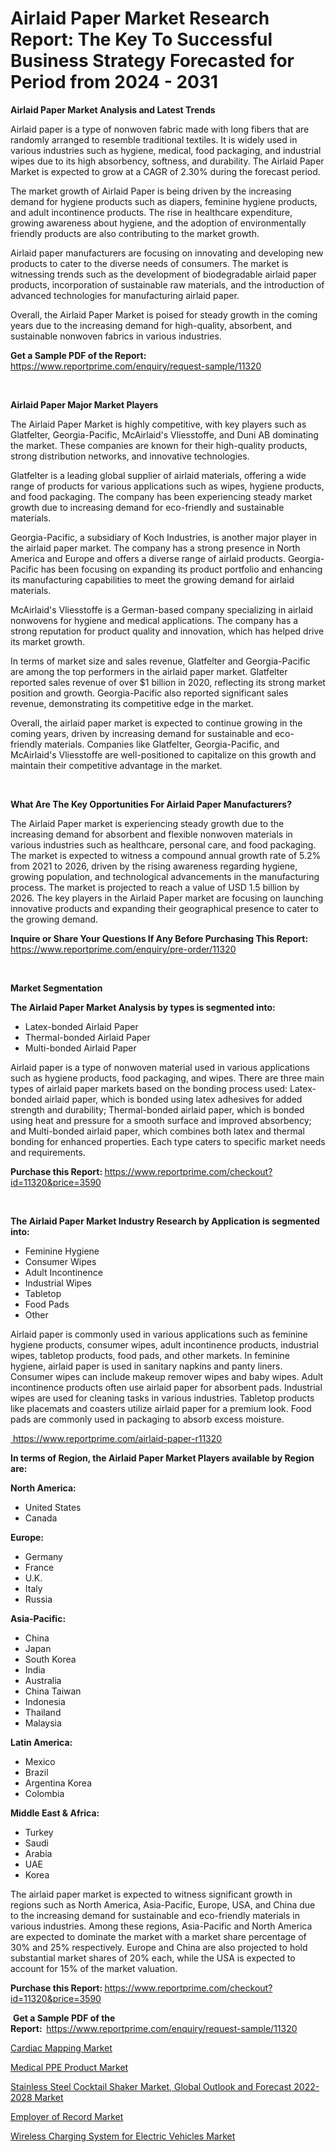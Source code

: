 <p><h1>Airlaid Paper Market Research Report: The Key To Successful Business Strategy Forecasted for Period from 2024 - 2031</h1></p><p><strong>Airlaid Paper Market Analysis and Latest Trends</strong></p>
<p><p>Airlaid paper is a type of nonwoven fabric made with long fibers that are randomly arranged to resemble traditional textiles. It is widely used in various industries such as hygiene, medical, food packaging, and industrial wipes due to its high absorbency, softness, and durability. The Airlaid Paper Market is expected to grow at a CAGR of 2.30% during the forecast period.</p><p>The market growth of Airlaid Paper is being driven by the increasing demand for hygiene products such as diapers, feminine hygiene products, and adult incontinence products. The rise in healthcare expenditure, growing awareness about hygiene, and the adoption of environmentally friendly products are also contributing to the market growth.</p><p>Airlaid paper manufacturers are focusing on innovating and developing new products to cater to the diverse needs of consumers. The market is witnessing trends such as the development of biodegradable airlaid paper products, incorporation of sustainable raw materials, and the introduction of advanced technologies for manufacturing airlaid paper.</p><p>Overall, the Airlaid Paper Market is poised for steady growth in the coming years due to the increasing demand for high-quality, absorbent, and sustainable nonwoven fabrics in various industries.</p></p>
<p><strong>Get a Sample PDF of the Report:&nbsp;</strong> <a href="https://www.reportprime.com/enquiry/request-sample/11320">https://www.reportprime.com/enquiry/request-sample/11320</a></p>
<p>&nbsp;</p>
<p><strong>Airlaid Paper Major Market Players</strong></p>
<p><p>The Airlaid Paper Market is highly competitive, with key players such as Glatfelter, Georgia-Pacific, McAirlaid's Vliesstoffe, and Duni AB dominating the market. These companies are known for their high-quality products, strong distribution networks, and innovative technologies. </p><p>Glatfelter is a leading global supplier of airlaid materials, offering a wide range of products for various applications such as wipes, hygiene products, and food packaging. The company has been experiencing steady market growth due to increasing demand for eco-friendly and sustainable materials.</p><p>Georgia-Pacific, a subsidiary of Koch Industries, is another major player in the airlaid paper market. The company has a strong presence in North America and Europe and offers a diverse range of airlaid products. Georgia-Pacific has been focusing on expanding its product portfolio and enhancing its manufacturing capabilities to meet the growing demand for airlaid materials.</p><p>McAirlaid's Vliesstoffe is a German-based company specializing in airlaid nonwovens for hygiene and medical applications. The company has a strong reputation for product quality and innovation, which has helped drive its market growth.</p><p>In terms of market size and sales revenue, Glatfelter and Georgia-Pacific are among the top performers in the airlaid paper market. Glatfelter reported sales revenue of over $1 billion in 2020, reflecting its strong market position and growth. Georgia-Pacific also reported significant sales revenue, demonstrating its competitive edge in the market.</p><p>Overall, the airlaid paper market is expected to continue growing in the coming years, driven by increasing demand for sustainable and eco-friendly materials. Companies like Glatfelter, Georgia-Pacific, and McAirlaid's Vliesstoffe are well-positioned to capitalize on this growth and maintain their competitive advantage in the market.</p></p>
<p>&nbsp;</p>
<p><strong>What Are The Key Opportunities For Airlaid Paper Manufacturers?</strong></p>
<p><p>The Airlaid Paper market is experiencing steady growth due to the increasing demand for absorbent and flexible nonwoven materials in various industries such as healthcare, personal care, and food packaging. The market is expected to witness a compound annual growth rate of 5.2% from 2021 to 2026, driven by the rising awareness regarding hygiene, growing population, and technological advancements in the manufacturing process. The market is projected to reach a value of USD 1.5 billion by 2026. The key players in the Airlaid Paper market are focusing on launching innovative products and expanding their geographical presence to cater to the growing demand.</p></p>
<p><strong>Inquire or Share Your Questions If Any Before Purchasing This Report:</strong> <a href="https://www.reportprime.com/enquiry/pre-order/11320">https://www.reportprime.com/enquiry/pre-order/11320</a></p>
<p>&nbsp;</p>
<p><strong>Market Segmentation</strong></p>
<p><strong>The Airlaid Paper Market Analysis by types is segmented into:</strong></p>
<p><ul><li>Latex-bonded Airlaid Paper</li><li>Thermal-bonded Airlaid Paper</li><li>Multi-bonded Airlaid Paper</li></ul></p>
<p><p>Airlaid paper is a type of nonwoven material used in various applications such as hygiene products, food packaging, and wipes. There are three main types of airlaid paper markets based on the bonding process used: Latex-bonded airlaid paper, which is bonded using latex adhesives for added strength and durability; Thermal-bonded airlaid paper, which is bonded using heat and pressure for a smooth surface and improved absorbency; and Multi-bonded airlaid paper, which combines both latex and thermal bonding for enhanced properties. Each type caters to specific market needs and requirements.</p></p>
<p><strong>Purchase this Report:&nbsp;</strong><a href="https://www.reportprime.com/checkout?id=11320&price=3590">https://www.reportprime.com/checkout?id=11320&price=3590</a></p>
<p>&nbsp;</p>
<p><strong>The Airlaid Paper Market Industry Research by Application is segmented into:</strong></p>
<p><ul><li>Feminine Hygiene</li><li>Consumer Wipes</li><li>Adult Incontinence</li><li>Industrial Wipes</li><li>Tabletop</li><li>Food Pads</li><li>Other</li></ul></p>
<p><p>Airlaid paper is commonly used in various applications such as feminine hygiene products, consumer wipes, adult incontinence products, industrial wipes, tabletop products, food pads, and other markets. In feminine hygiene, airlaid paper is used in sanitary napkins and panty liners. Consumer wipes can include makeup remover wipes and baby wipes. Adult incontinence products often use airlaid paper for absorbent pads. Industrial wipes are used for cleaning tasks in various industries. Tabletop products like placemats and coasters utilize airlaid paper for a premium look. Food pads are commonly used in packaging to absorb excess moisture.</p></p>
<p><a href="https://www.reportprime.com/airlaid-paper-r11320">&nbsp;https://www.reportprime.com/airlaid-paper-r11320</a></p>
<p><strong>In terms of Region, the Airlaid Paper Market Players available by Region are:</strong></p>
<p>
    <p> <strong> North America: </strong>
        <ul>
            <li>United States</li>
            <li>Canada</li>
        </ul>
        </p> 
    <p> <strong> Europe: </strong>
        <ul>
            <li>Germany</li>
            <li>France</li>
            <li>U.K.</li>
            <li>Italy</li>
            <li>Russia</li>
        </ul>
        </p> 
    <p> <strong> Asia-Pacific: </strong>
        <ul>
            <li>China</li>
            <li>Japan</li>
            <li>South Korea</li>
            <li>India</li>
            <li>Australia</li>
            <li>China Taiwan</li>
            <li>Indonesia</li>
            <li>Thailand</li>
            <li>Malaysia</li>
        </ul>
        </p> 
    <p> <strong> Latin America: </strong>
        <ul>
            <li>Mexico</li>
            <li>Brazil</li>
            <li>Argentina Korea</li>
            <li>Colombia</li>
        </ul>
        </p> 
    <p> <strong> Middle East & Africa: </strong>
        <ul>
            <li>Turkey</li>
            <li>Saudi</li>
            <li>Arabia</li>
            <li>UAE</li>
            <li>Korea</li>
        </ul>
    </p>
    </p>
<p><p>The airlaid paper market is expected to witness significant growth in regions such as North America, Asia-Pacific, Europe, USA, and China due to the increasing demand for sustainable and eco-friendly materials in various industries. Among these regions, Asia-Pacific and North America are expected to dominate the market with a market share percentage of 30% and 25% respectively. Europe and China are also projected to hold substantial market shares of 20% each, while the USA is expected to account for 15% of the market valuation.</p></p>
<p><strong>Purchase this Report: </strong><a href="https://www.reportprime.com/checkout?id=11320&price=3590">https://www.reportprime.com/checkout?id=11320&price=3590</a></p>
<p>&nbsp;<strong>Get a Sample PDF of the Report:&nbsp;&nbsp;</strong><a href="https://www.reportprime.com/enquiry/request-sample/11320">https://www.reportprime.com/enquiry/request-sample/11320</a></p>
<p><strong></strong></p>
<p><p><a href="https://github.com/seamusocallaghan/Market-Research-Report-List-1/blob/main/cardiac-mapping-market.md">Cardiac Mapping Market</a></p><p><a href="https://medium.com/@dinoziemann2023/medical-ppe-product-market-forecast-global-market-trends-and-analysis-from-2024-to-2031-covered-in-563970b9d817">Medical PPE Product Market</a></p><p><a href="https://issuu.com/reportprime-2/docs/stainless-steel-cocktail-shaker-mar_2501643ebe0d82">Stainless Steel Cocktail Shaker Market, Global Outlook and Forecast 2022-2028 Market</a></p><p><a href="https://github.com/graysonwolfe1913/Market-Research-Report-List-1/blob/main/employer-of-record-market.md">Employer of Record Market</a></p><p><a href="https://github.com/lnamivez37/Market-Research-Report-List-1/blob/main/wireless-charging-system-for-electric-vehicles-market.md">Wireless Charging System for Electric Vehicles Market</a></p></p>
